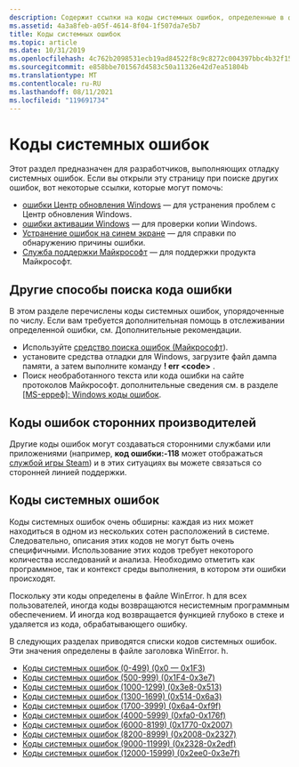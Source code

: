 ```yaml
---
description: Содержит ссылки на коды системных ошибок, определенные в файле заголовка WinError. h и предназначенные для разработчиков.
ms.assetid: 4a3a8feb-a05f-4614-8f04-1f507da7e5b7
title: Коды системных ошибок
ms.topic: article
ms.date: 10/31/2019
ms.openlocfilehash: 4c762b2098531ecb19ad84522f8c9c8272c004397bbc4b32f15a6f6e157c4332
ms.sourcegitcommit: e858bbe701567d4583c50a11326e42d7ea51804b
ms.translationtype: MT
ms.contentlocale: ru-RU
ms.lasthandoff: 08/11/2021
ms.locfileid: "119691734"
---
```

# <a name="system-error-codes"></a>Коды системных ошибок

Этот раздел предназначен для разработчиков, выполняющих отладку системных ошибок. Если вы открыли эту страницу при поиске других ошибок, вот некоторые ссылки, которые могут помочь:

* [ошибки Центр обновления Windows](https://support.microsoft.com/help/10164/fix-windows-update-errors) — для устранения проблем с Центр обновления Windows.
* [ошибки активации Windows](https://support.microsoft.com/help/10738/windows-10-get-help-with-activation-errors) — для проверки копии Windows.
* [Устранение ошибок на синем экране](https://support.microsoft.com/help/14238/windows-10-troubleshoot-blue-screen-errors) — для справки по обнаружению причины ошибки.
* [Служба поддержки Майкрософт](https://support.microsoft.com) — для поддержки продукта Майкрософт.

## <a name="more-ways-to-find-an-error-code"></a>Другие способы поиска кода ошибки

В этом разделе перечислены коды системных ошибок, упорядоченные по числу. Если вам требуется дополнительная помощь в отслеживании определенной ошибки, см. Дополнительные рекомендации.

* Используйте [средство поиска ошибок (Майкрософт](system-error-code-lookup-tool.md)).
*  установите средства отладки для Windows, загрузите файл дампа памяти, а затем выполните команду **\! err \<code>** .
* Поиск необработанного текста или кода ошибки на сайте протоколов Майкрософт. дополнительные сведения см. в разделе [[MS-ерреф]: Windows коды ошибок](/openspecs/windows_protocols/ms-erref/1bc92ddf-b79e-413c-bbaa-99a5281a6c90).

## <a name="third-party-error-codes"></a>Коды ошибок сторонних производителей

Другие коды ошибок могут создаваться сторонними службами или приложениями (например, **код ошибки:-118** может отображаться [службой игры Steam](https://support.steampowered.com/kb_cat.php?id=59)) и в этих ситуациях вы можете связаться со сторонней линией поддержки.

## <a name="system-error-codes"></a>Коды системных ошибок

Коды системных ошибок очень обширны: каждая из них может находиться в одном из нескольких сотен расположений в системе. Следовательно, описания этих кодов не могут быть очень специфичными. Использование этих кодов требует некоторого количества исследований и анализа. Необходимо отметить как программное, так и контекст среды выполнения, в котором эти ошибки происходят. 

Поскольку эти коды определены в файле WinError. h для всех пользователей, иногда коды возвращаются несистемным программным обеспечением. И иногда код возвращается функцией глубоко в стеке и удаляется из кода, обрабатывающего ошибку.

В следующих разделах приводятся списки кодов системных ошибок. Эти значения определены в файле заголовка WinError. h.

-   [Коды системных ошибок (0-499) (0x0 — 0x1F3)](system-error-codes--0-499-.md)
-   [Коды системных ошибок (500-999) (0x1F4-0x3e7)](system-error-codes--500-999-.md)
-   [Коды системных ошибок (1000-1299) (0x3e8-0x513)](system-error-codes--1000-1299-.md)
-   [Коды системных ошибок (1300-1699) (0x514-0x6a3)](system-error-codes--1300-1699-.md)
-   [Коды системных ошибок (1700-3999) (0x6a4-0xf9f)](system-error-codes--1700-3999-.md)
-   [Коды системных ошибок (4000-5999) (0xfa0-0x176f)](system-error-codes--4000-5999-.md)
-   [Коды системных ошибок (6000-8199) (0x1770-0x2007)](system-error-codes--6000-8199-.md)
-   [Коды системных ошибок (8200-8999) (0x2008-0x2327)](system-error-codes--8200-8999-.md)
-   [Коды системных ошибок (9000-11999) (0x2328-0x2edf)](system-error-codes--9000-11999-.md)
-   [Коды системных ошибок (12000-15999) (0x2ee0-0x3e7f)](system-error-codes--12000-15999-.md)
